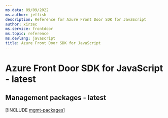 ```yaml
---
ms.data: 09/09/2022
ms.author: jeffish
description: Reference for Azure Front Door SDK for JavaScript
author: xirzec
ms.service: frontdoor
ms.topic: reference
ms.devlang: javascript
title: Azure Front Door SDK for JavaScript
---
```

# Azure Front Door SDK for JavaScript - latest

## Management packages - latest
[!INCLUDE [mgmt-packages](front-door-mgmt-index.md)]